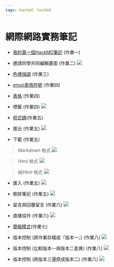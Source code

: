 ```yaml
---
tags: hackmd, hackmd
---
```


# 網際網路實務筆記

- [我的第一個HackMD筆記](https://hackmd.io/@chen930729/HyOhQaUyn) (作業一)


- 邀請同學共同編輯畫面 (作業二)
![](https://i.imgur.com/3oKfvEJ.png)


- [色塊強調](https://hackmd.io/@chen930729/ryA2HeUx3) (作業三)


- [emoji表情符號](https://hackmd.io/@chen930729/SJY7bape3) (作業四)

- [表格](https://hackmd.io/@chen930729/B1ttu6aen) (作業四)

- 標籤 (作業四)
![](https://i.imgur.com/okdW5h0.png)


- [程式碼](https://hackmd.io/@chen930729/SyiJ1g1m3)(作業五)

- 匯出 (作業五)
![](https://i.imgur.com/dYFf9kP.png)

- 下載 (作業五)
> Markdown 格式
![](https://i.imgur.com/i3Yhmpa.png)

> Html 格式
![](https://i.imgur.com/YYzl5l3.png)

> 純Html 格式
![](https://i.imgur.com/IS9qhak.png)

- 匯入 (作業五)
![](https://i.imgur.com/EFXVtiL.png)

- 刪除筆記 (作業五)
![](https://i.imgur.com/rUrjwoq.png)


- 留言與回覆留言 (作業六)
![](https://i.imgur.com/f2ho3ut.png)

- 直播協作 (作業六)
![](https://i.imgur.com/fQ5klNZ.png)


- [簡報模式](https://hackmd.io/@chen930729/SkJtNLFEn)(作業七)


- 版本控制 (將作業存檔成『版本一』) (作業八)
![](https://hackmd.io/_uploads/r1C-Fr7H3.png)

- 版本控制 (比較版本一與版本二差異) (作業八)
![](https://hackmd.io/_uploads/rkHCtBXrn.png)

- 版本控制 (將版本三還原成版本二) (作業八)
![](https://hackmd.io/_uploads/SkPP3BXH3.png)
